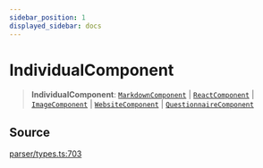 ```yaml
---
sidebar_position: 1
displayed_sidebar: docs
---
```


# IndividualComponent

> **IndividualComponent**: [`MarkdownComponent`](../interfaces/MarkdownComponent.md) \| [`ReactComponent`](../interfaces/ReactComponent.md) \| [`ImageComponent`](../interfaces/ImageComponent.md) \| [`WebsiteComponent`](../interfaces/WebsiteComponent.md) \| [`QuestionnaireComponent`](../interfaces/QuestionnaireComponent.md)

## Source

[parser/types.ts:703](https://github.com/revisit-studies/study/blob/28fc76c7963482dd60846afde0942e2d4335731c/src/parser/types.ts#L703)
